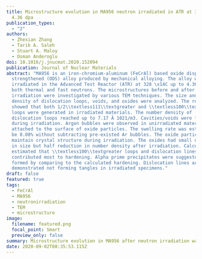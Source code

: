 ```yaml
---
title: Microstructure evolution in MA956 neutron irradiated in ATR at 328 °C to
  4.36 dpa
publication_types:
  - "2"
authors:
  - Zhexian Zhang
  - Tarik A. Saleh
  - Stuart A. Maloy
  - Osman Anderoglu
doi: 10.1016/j.jnucmat.2020.152094
publication: Journal of Nuclear Materials
abstract: "MA956 is an iron-chromium-aluminum (FeCrAl) based oxide dispersion
  strengthened (ODS) alloy produced by mechanical alloying. The alloy was
  irradiated in the Advanced Test Reactor (ATR) at 328 \x14C up to 4.36 dpa with
  both thermal and fast neutrons. The microstructures before and after
  irradiation were investigated by various TEM techniques. The size and number
  density of dislocation loops, voids, and oxides were analyzed. The results
  showed that both 1/2\\textless111\\textgreater and \\textless100\\textgreater
  loops were generated in irradiated materials. The number density of
  dislocation loops reached up to 7.17 Â 1021/m3. Cavities/voids were formed
  during irradiation. Argon bubbles were observed in unirradiated materials
  attached to the surface of oxide particles. The swelling rate was estimated to
  be 0.08% without subtracting pre-existed Ar bubbles. The oxide particles could
  maintain crystal structure during irradiation. The oxides had small decrease
  in size but half reduction in number density after irradiation. Calculation
  estimated that \\textless100\\textgreater loops and dislocation lines
  contributed most to hardening. Alpha prime precipitates were suggested to be
  formed by comparing to the calculated hardening. Dislocation lines are
  demonstrated not forming tangles in irradiated specimens."
draft: false
featured: true
tags:
  - FeCrAl
  - MA956
  - neutronirradiation
  - TEM
  - microstructure
image:
  filename: featured.png
  focal_point: Smart
  preview_only: false
summary: Microstructure evolution in MA956 after neutron irradiation was investigated.
date: 2020-09-02T08:35:53.115Z
---
```

